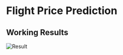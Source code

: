 # Flight Price Prediction

## Working Results
![Result](https://user-images.githubusercontent.com/68768741/134046203-e0a844a4-5f0d-4f21-9f68-5cc2d5db7339.PNG)
